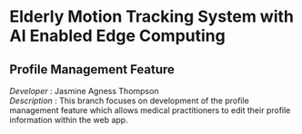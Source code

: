 # Elderly Motion Tracking System with AI Enabled Edge Computing
## Profile Management Feature
*Developer* : Jasmine Agness Thompson <br>
*Description* : This branch focuses on development of the profile management feature which allows medical practitioners to edit their profile information within the web app. 


